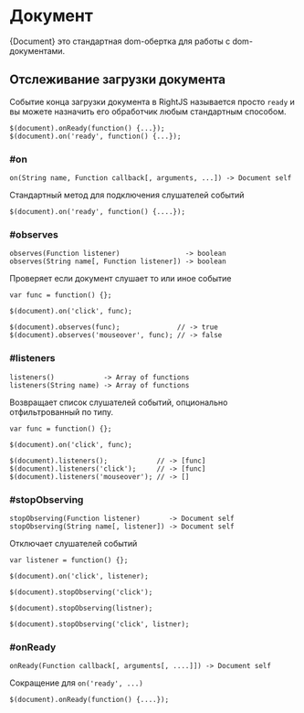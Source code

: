 # Документ

{Document} это стандартная dom-обертка для работы с dom-документами.

## Отслеживание загрузки документа

Событие конца загрузки документа в RightJS называется просто `ready` и вы
можете назначить его обработчик любым стандартным способом.

    $(document).onReady(function() {...});
    $(document).on('ready', function() {...});


### #on

    on(String name, Function callback[, arguments, ...]) -> Document self

Стандартный метод для подключения слушателей событий

    $(document).on('ready', function() {....});

### #observes

    observes(Function listener)                -> boolean
    observes(String name[, Function listener]) -> boolean

Проверяет если документ слушает то или иное событие

    var func = function() {};

    $(document).on('click', func);

    $(document).observes(func);              // -> true
    $(document).observes('mouseover', func); // -> false


### #listeners

    listeners()            -> Array of functions
    listeners(String name) -> Array of functions

Возвращает список слушателей событий, опционально отфильтрованный по типу.

    var func = function() {};

    $(document).on('click', func);

    $(document).listeners();            // -> [func]
    $(document).listeners('click');     // -> [func]
    $(document).listeners('mouseover'); // -> []



### #stopObserving

    stopObserving(Function listener)       -> Document self
    stopObserving(String name[, listener]) -> Document self

Отключает слушателей событий

    var listener = function() {};

    $(document).on('click', listener);

    $(document).stopObserving('click');

    $(document).stopObserving(listner);

    $(document).stopObserving('click', listner);

### #onReady

    onReady(Function callback[, arguments[, ....]]) -> Document self

Сокращение для `on('ready', ...)`

    $(document).onReady(function() {....});

